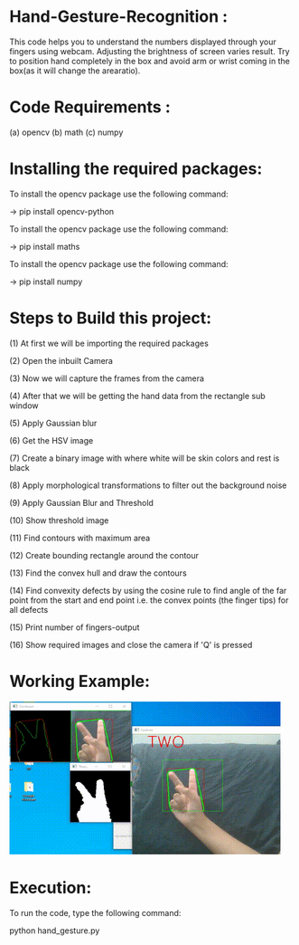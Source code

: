 # Hand-Gesture-Recognition :

This code helps you to understand the numbers displayed through your fingers using webcam. Adjusting the brightness of screen varies result. 
Try to position hand completely in the box and avoid arm or wrist coming in the box(as it will change the arearatio).

# Code Requirements :
(a) opencv
(b) math
(c) numpy

# Installing the required packages:
To install the opencv package use the following command:

-> pip install opencv-python

To install the opencv package use the following command:

-> pip install maths

To install the opencv package use the following command:

-> pip install numpy

# Steps to Build this project:
(1) At first we will be importing the required packages

(2) Open the inbuilt Camera

(3) Now we will capture the frames from the camera

(4) After that we will be getting the hand data from the rectangle sub window

(5) Apply Gaussian blur

(6) Get the HSV image

(7) Create a binary image with where white will be skin colors and rest is black

(8) Apply morphological transformations to filter out the background noise

(9) Apply Gaussian Blur and Threshold

(10) Show threshold image

(11) Find contours with maximum area

(12) Create bounding rectangle around the contour

(13) Find the convex hull and draw the contours

(14) Find convexity defects by using the cosine rule to find angle of the far point from the start and end point i.e. the convex points (the finger tips) for all defects

(15) Print number of fingers-output

(16) Show required images and close the camera if 'Q' is pressed

# Working Example:
![](working_video.gif)


# Execution:
To run the code, type the following command:

python hand_gesture.py


